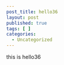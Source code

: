 ```yaml
---
post_title: hello36
layout: post
published: true
tags: [ ]
categories:
  - Uncategorized
---
```

this is hello36
